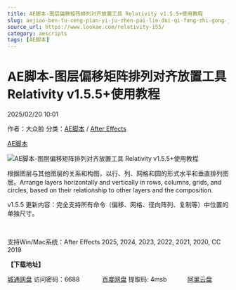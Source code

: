 ```yaml
---
title: AE脚本-图层偏移矩阵排列对齐放置工具 Relativity v1.5.5+使用教程
slug: aejiao-ben-tu-ceng-pian-yi-ju-zhen-pai-lie-dui-qi-fang-zhi-gong-ju-relativity-v1-5-5-shi-yong-jiao-cheng
source_url: https://www.lookae.com/relativity-155/
category: aescripts
tags: [AE脚本]
---
```

# AE脚本-图层偏移矩阵排列对齐放置工具 Relativity v1.5.5+使用教程

2025/02/20 10:01

作者：大众脸
分类：[AE脚本](https://www.lookae.com/after-effects/aescripts/) / [After Effects](https://www.lookae.com/after-effects/)

[AE脚本](https://www.lookae.com/tag/ae%e8%84%9a%e6%9c%ac/)

![AE脚本-图层偏移矩阵排列对齐放置工具 Relativity v1.5.5+使用教程](https://www.lookae.com/wp-content/uploads/2023/06/Relativity.jpg "AE脚本-图层偏移矩阵排列对齐放置工具 Relativity v1.5.5+使用教程-LookAE.com")

根据图层与其他图层的关系和构图，以行、列、网格和圆的形式水平和垂直排列图层。Arrange layers horizontally and vertically in rows, columns, grids, and circles, based on their relationship to other layers and the composition.

v1.5.5 更新内容：完全支持所有命令（偏移、网格、径向阵列、复制等）中位置的单独尺寸。

[﻿](https://cloud.video.taobao.com//play/u/705956171/p/1/e/6/t/1/415269223885.mp4)

支持Win/Mac系统：After Effects 2025, 2024, 2023, 2022, 2021, 2020, CC 2019

**【下载地址】**

[城通网盘](https://url70.ctfile.com/f/2827370-1461972499-2f0acd?p=4431) 访问密码：6688             [百度网盘](https://pan.baidu.com/s/1zeXeu6Q-_YrjMUrfYc0DUg?pwd=4msb) 提取码: 4msb            [阿里云盘](https://www.alipan.com/s/agh6uDNTi3V)
